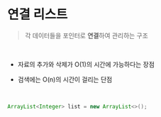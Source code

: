 <h1>연결 리스트</h1>

> 각 데이터들을 포인터로 **연결**하여 관리하는 구조

<br/>

* 자료의 추가와 삭제가 O(1)의 시간에 가능하다는 장점

* 검색에는 O(n)의 시간이 걸리는 단점

<br/>

```java
ArrayList<Integer> list = new ArrayList<>();
```

<br/>